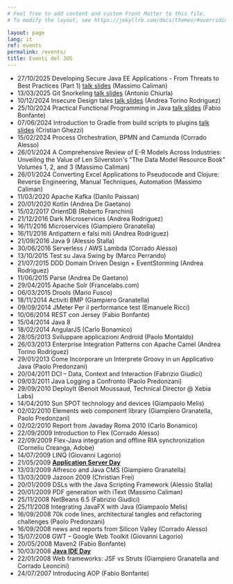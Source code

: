 ```yaml
---
# Feel free to add content and custom Front Matter to this file.
# To modify the layout, see https://jekyllrb.com/docs/themes/#overriding-theme-defaults

layout: page
lang: it
ref: events
permalink: /events/
title: Eventi del JUG
---
```


* 27/10/2025 Developing Secure Java EE Applications - From Threats to Best Practices (Part 1)  [talk slides](talk-slides/jug_2025_developing_secure_java_ee_applications_1_introduction.pdf) (Massimo Caliman)
* 13/03/2025 Git Snorkeling [talk slides](talk-slides/git-snorkeling.pdf) (Antonio Chiurla)
* 10/12/2024 Insecure Design tales [talk slides](talk-slides/jug_2024_insecure_design_tales.pdf) (Andrea Torino Rodriguez)
* 25/10/2024 Practical Functional Programming in Java [talk slides](talk-slides/jug_2024_functional_programming.pdf) (Fabio Bonfante)
* 07/06/2024 Introduction to Gradle from build scripts to plugins [talk slides](talk-slides/Gradle_intro_ghezzi_29may24.pdf) (Cristian Ghezzi)
* 15/02/2024 Process Orchestration, BPMN and Camunda (Corrado Alesso)
* 26/01/2024 A Comprehensive Review of E-R Models Across Industries: Unveiling the Value of Len Silverston's "The Data Model Resource Book" Volumes 1, 2, and 3 (Massimo Caliman)
* 26/01/2024 Converting Excel Applications to Pseudocode and Clojure: Reverse Engineering, Manual Techniques, Automation (Massimo Caliman)
* 11/03/2020 Apache Kafka (Danilo Paissan)
​
* 20/01/2020 Kotlin (Andrea De Gaetano)
* 15/02/2017 OrientDB (Roberto Franchini)
* 21/12/2016 Dark Microservices (Andrea Rodriguez)
* 16/11/2016 Microservices (Giampiero Granatella)
* 16/11/2016 Antipattern e falsi miti (Andrea Rodriguez)
* 21/09/2016 Java 9 (Alessio Stalla)
* 30/06/2016 Serverless / AWS Lambda (Corrado Alesso)
* 13/10/2015 Test su Java Swing by (Marco Perrando)
* 21/07/2015 DDD Domain Driven Design + EventStorming (Andrea Rodriguez)
* 11/06/2015 Parse (Andrea De Gaetano)
* 29/04/2015 Apache Solr (Francelabs.com)
* 06/03/2015 Drools (Mario Fusco)
* 18/11/2014 Activiti BMP (Giampiero Granatella)
* 09/09/2014 JMeter Per il performance test (Emanuele Ricci)
* 10/06/2014 REST con Jersey (Fabio Bonfante)
* 15/04/2014 Java 8 
* 18/02/2014 AngularJS (Carlo Bonamico)
* 28/05/2013 Sviluppare applicazioni Android (Paolo Montaldo)
* 26/03/2013 Enterprise Integration Patterns con Apache Camel (Andrea Torino Rodriguez)
* 29/01/2013 Come Incorporare un Interprete Groovy in un Applicativo Java (Paolo Predonzani)
* 20/04/2011 DCI – Data, Context and Interaction (Fabrizio Giudici)
* 09/03/2011 Java Logging a Confronto (Paolo Predonzani)
* 29/09/2010 DeployIt (Benoit Moussaud, Technical Director @ Xebia Labs)
* 14/04/2010 Sun SPOT technology and devices (Giampaolo Melis) 
* 02/02/2010 Elements web component library (Giampiero Granatella, Paolo Predonzani)
* 02/02/2010 Report from Javaday Roma 2010 (Carlo Bonamico)
* 22/09/2009 Introduction to Flex (Corrado Alesso)
* 22/09/2009 Flex-Java integration and offline RIA synchronization (Corneliu Creanga, Adobe)
* 14/07/2009 LINQ (Giovanni Lagorio)
* 21/05/2009 [**Application Server Day**](https://juggenova.wordpress.com/tag/application-server/)
* 13/03/2009 Alfresco and Java CMS (Giampiero Granatella)
* 13/03/2009 Jazoon 2009  (Christian Frei)
* 20/01/2009 DSLs with the Java Scripting Framework (Alessio Stalla)
* 20/01/2009 PDF generation with  iText (Massimo Caliman)
* 25/11/2008 NetBeans 6.5 (Fabrizio Giudici)
* 25/11/2008 Integrating JavaFX with Java (Giampaolo Melis)
* 16/09/2008 70k code lines, architectural tangles and refactoring challenges (Paolo Predonzani)
* 16/09/2008 news and reports from Silicon Valley (Corrado Alesso)
* 15/07/2008 GWT – Google Web Toolkit (Giovanni Lagorio)
* 20/05/2008 Maven2 (Fabio Bonfante)
* 10/03/2008 [**Java IDE Day**](https://juggenova.wordpress.com/2008/03/08/java-ide-day-2008-genova-ci-siamo/ )
* 22/01/2008 Web frameworks: JSF vs Struts (Giampiero Granatella and Corrado Leoncini)
* 24/07/2007 Introducing AOP (Fabio Bonfante)